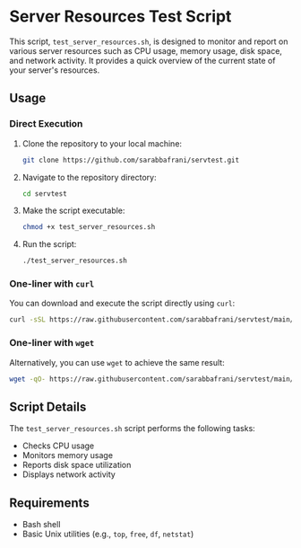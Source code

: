 
# Server Resources Test Script

This script, `test_server_resources.sh`, is designed to monitor and report on various server resources such as CPU usage, memory usage, disk space, and network activity. It provides a quick overview of the current state of your server's resources.

## Usage

### Direct Execution

1. Clone the repository to your local machine:
   ```sh
   git clone https://github.com/sarabbafrani/servtest.git
   ```

2. Navigate to the repository directory:
   ```sh
   cd servtest
   ```

3. Make the script executable:
   ```sh
   chmod +x test_server_resources.sh
   ```

4. Run the script:
   ```sh
   ./test_server_resources.sh
   ```

### One-liner with `curl`

You can download and execute the script directly using `curl`:

```sh
curl -sSL https://raw.githubusercontent.com/sarabbafrani/servtest/main/test_server_resources.sh | bash
```

### One-liner with `wget`

Alternatively, you can use `wget` to achieve the same result:

```sh
wget -qO- https://raw.githubusercontent.com/sarabbafrani/servtest/main/test_server_resources.sh | bash
```

## Script Details

The `test_server_resources.sh` script performs the following tasks:

- Checks CPU usage
- Monitors memory usage
- Reports disk space utilization
- Displays network activity

## Requirements

- Bash shell
- Basic Unix utilities (e.g., `top`, `free`, `df`, `netstat`)
